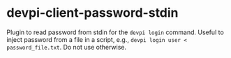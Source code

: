 # devpi-client-password-stdin
Plugin to read password from stdin for the `devpi login` command.
Useful to inject password from a file in a script, e.g., `devpi login user < password_file.txt`. Do not use otherwise.
